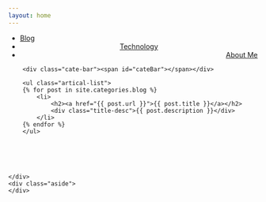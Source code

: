 ```yaml
---
layout: home
---
```


<div class="index-content blog">
    <div class="section">
        <ul class="artical-cate">
            <li class="on"><a href="/"><span>Blog</span></a></li>
            <li style="text-align:center"><a href="/tech"><span>Technology</span></a></li>
            <li style="text-align:right"><a href="/about"><span>About Me</span></a></li>
        </ul>

        <div class="cate-bar"><span id="cateBar"></span></div>

        <ul class="artical-list">
        {% for post in site.categories.blog %}
            <li>
                <h2><a href="{{ post.url }}">{{ post.title }}</a></h2>
                <div class="title-desc">{{ post.description }}</div>
            </li>
        {% endfor %}
        </ul>
<script async src="//pagead2.googlesyndication.com/pagead/js/adsbygoogle.js"></script>
<!-- game -->
<ins class="adsbygoogle"
     style="display:inline-block;width:320px;height:50px"
     data-ad-client="ca-pub-8742914201265709"
     data-ad-slot="4781199279"></ins>
<script>
(adsbygoogle = window.adsbygoogle || []).push({});
</script>
    </div>
    <div class="aside">
    </div>
</div>
